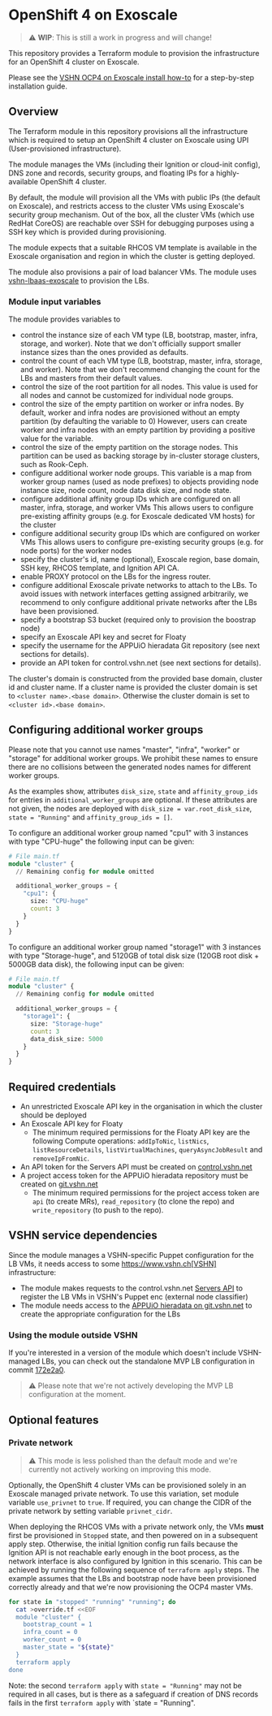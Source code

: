 # OpenShift 4 on Exoscale

> :warning: **WIP**: This is still a work in progress and will change!

This repository provides a Terraform module to provision the infrastructure for an OpenShift 4 cluster on Exoscale.

Please see the [VSHN OCP4 on Exoscale install how-to](https://openshift.docs.vshn.ch/oc4/how-tos/exoscale/install.html) for a step-by-step installation guide.

## Overview

The Terraform module in this repository provisions all the infrastructure which is required to setup an OpenShift 4 cluster on Exoscale using UPI (User-provisioned infrastructure).

The module manages the VMs (including their Ignition or cloud-init config), DNS zone and records, security groups, and floating IPs for a highly-available OpenShift 4 cluster.

By default, the module will provision all the VMs with public IPs (the default on Exoscale), and restricts access to the cluster VMs using Exoscale's security group mechanism.
Out of the box, all the cluster VMs (which use RedHat CoreOS) are reachable over SSH for debugging purposes using a SSH key which is provided during provisioning.

The module expects that a suitable RHCOS VM template is available in the Exoscale organisation and region in which the cluster is getting deployed.

The module also provisions a pair of load balancer VMs.
The module uses [vshn-lbaas-exoscale](https://github.com/appuio/terraform-modules/tree/main/modules/vshn-lbaas-exoscale) to provision the LBs.

### Module input variables

The module provides variables to

* control the instance size of each VM type (LB, bootstrap, master, infra, storage, and worker).
  Note that we don't officially support smaller instance sizes than the ones provided as defaults.
* control the count of each VM type (LB, bootstrap, master, infra, storage, and worker).
  Note that we don't recommend changing the count for the LBs and masters from their default values.
* control the size of the root partition for all nodes.
  This value is used for all nodes and cannot be customized for individual node groups.
* control the size of the empty partition on worker or infra nodes.
  By default, worker and infra nodes are provisioned without an empty partition (by defaulting the variable to 0)
  However, users can create worker and infra nodes with an empty partition by providing a positive value for the variable.
* control the size of the empty partition on the storage nodes.
  This partition can be used as backing storage by in-cluster storage clusters, such as Rook-Ceph.
* configure additional worker node groups.
  This variable is a map from worker group names (used as node prefixes) to objects providing node instance size, node count, node data disk size, and node state.
* configure additional affinity group IDs which are configured on all master, infra, storage, and worker VMs
  This allows users to configure pre-existing affinity groups (e.g. for Exoscale dedicated VM hosts) for the cluster
* configure additional security group IDs which are configured on worker VMs
  This allows users to configure pre-existing security groups (e.g. for node ports) for the worker nodes
* specify the cluster's id, name (optional), Exoscale region, base domain, SSH key, RHCOS template, and Ignition API CA.
* enable PROXY protocol on the LBs for the ingress router.
* configure additional Exoscale private networks to attach to the LBs.
  To avoid issues with network interfaces getting assigned arbitrarily, we recommend to only configure additional private networks after the LBs have been provisioned.
* specify a bootstrap S3 bucket (required only to provision the boostrap node)
* specify an Exoscale API key and secret for Floaty
* specify the username for the APPUiO hieradata Git repository (see next sections for details).
* provide an API token for control.vshn.net (see next sections for details).

The cluster's domain is constructed from the provided base domain, cluster id and cluster name.
If a cluster name is provided the cluster domain is set to `<cluster name>.<base domain>`.
Otherwise the cluster domain is set to `<cluster id>.<base domain>`.

## Configuring additional worker groups

Please note that you cannot use names "master", "infra", "worker" or "storage" for additional worker groups.
We prohibit these names to ensure there are no collisions between the generated nodes names for different worker groups.

As the examples show, attributes `disk_size`, `state` and `affinity_group_ids` for entries in `additional_worker_groups` are optional.
If these attributes are not given, the nodes are deployed with `disk_size = var.root_disk_size`, `state = "Running"` and `affinity_group_ids = []`.

To configure an additional worker group named "cpu1" with 3 instances with type "CPU-huge" the following input can be given:

```terraform
# File main.tf
module "cluster" {
  // Remaining config for module omitted

  additional_worker_groups = {
    "cpu1": {
      size: "CPU-huge"
      count: 3
    }
  }
}
```

To configure an additional worker group named "storage1" with 3 instances with type "Storage-huge", and 5120GB of total disk size (120GB root disk + 5000GB data disk), the following input can be given:

```terraform
# File main.tf
module "cluster" {
  // Remaining config for module omitted

  additional_worker_groups = {
    "storage1": {
      size: "Storage-huge"
      count: 3
      data_disk_size: 5000
    }
  }
}
```

## Required credentials

* An unrestricted Exoscale API key in the organisation in which the cluster should be deployed
* An Exoscale API key for Floaty
  * The minimum required permissions for the Floaty API key are the following Compute operations: `addIpToNic`, `listNics`, `listResourceDetails`, `listVirtualMachines`, `queryAsyncJobResult` and `removeIpFromNic`.
* An API token for the Servers API must be created on [control.vshn.net](https://control.vshn.net/tokens/_create/servers)
* A project access token for the APPUiO hieradata repository must be created on [git.vshn.net](https://git.vshn.net/appuio/appuio_hieradata/-/settings/access_tokens)
  * The minimum required permissions for the project access token are `api` (to create MRs), `read_repository` (to clone the repo) and `write_repository` (to push to the repo).

## VSHN service dependencies

Since the module manages a VSHN-specific Puppet configuration for the LB VMs, it needs access to some https://www.vshn.ch[VSHN] infrastructure:

* The module makes requests to the control.vshn.net [Servers API](https://control.docs.vshn.ch/control/api_servers.html) to register the LB VMs in VSHN's Puppet enc (external node classifier)
* The module needs access to the [APPUiO hieradata on git.vshn.net](https://git.vshn.net/appuio/appuio_hieradata) to create the appropriate configuration for the LBs

### Using the module outside VSHN

If you're interested in a version of the module which doesn't include VSHN-managed LBs, you can check out the standalone MVP LB configuration in commit [172e2a0](https://github.com/appuio/terraform-openshift4-exoscale/commit/172e2a074b6b23e995ba961da0688397a10474bb).

> :warning: Please note that we're not actively developing the MVP LB configuration at the moment.

## Optional features

### Private network

> :warning: This mode is less polished than the default mode and we're currently not actively working on improving this mode.

Optionally, the OpenShift 4 cluster VMs can be provisioned solely in an Exoscale managed private network.
To use this variation, set module variable `use_privnet` to `true`.
If required, you can change the CIDR of the private network by setting variable `privnet_cidr`.

When deploying the RHCOS VMs with a private network only, the VMs **must** first be provisioned in `Stopped` state, and then powered on in a subsequent apply step.
Otherwise, the initial Ignition config run fails because the Ignition API is not reachable early enough in the boot process, as the network interface is also configured by Ignition in this scenario.
This can be achieved by running the following sequence of `terraform apply` steps.
The example assumes that the LBs and bootstrap node have been provisioned correctly already and that we're now provisioning the OCP4 master VMs.

```bash
for state in "stopped" "running" "running"; do
  cat >override.tf <<EOF
  module "cluster" {
    bootstrap_count = 1
    infra_count = 0
    worker_count = 0
    master_state = "${state}"
  }
  terraform apply
done
```

Note: the second `terraform apply` with `state = "Running"` may not be required in all cases, but is there as a safeguard if creation of DNS records fails in the first `terraform apply` with `state = "Running".
